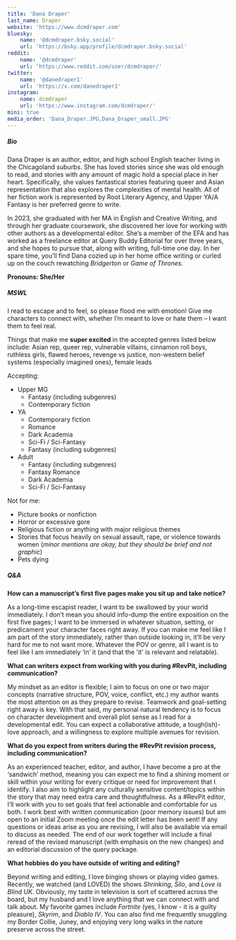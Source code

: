 ```yaml
---
title: 'Dana Draper'
last_name: Draper
website: 'https://www.dcmdraper.com'
bluesky:
    name: '@dcmdraper.bsky.social'
    url: 'https://bsky.app/profile/dcmdraper.bsky.social'
reddit:
    name: '@dcmdraper'
    url: 'https://www.reddit.com/user/dcmdraper/'
twitter:
    name: '@danedraper1'
    url: 'https://x.com/danedraper1'
instagram:
    name: dcmdraper
    url: 'https://www.instagram.com/dcmdraper/'
mini: true
media_order: 'Dana_Draper.JPG,Dana_Draper_small.JPG'
---
```


##### Bio

Dana Draper is an author, editor, and high school English teacher living in the Chicagoland suburbs. She has loved stories since she was old enough to read, and stories with any amount of magic hold a special place in her heart. Specifically, she values fantastical stories featuring queer and Asian representation that also explores the complexities of mental health. All of her fiction work is represented by Root Literary Agency, and Upper YA/A Fantasy is her preferred genre to write. 

In 2023, she graduated with her MA in English and Creative Writing, and through her graduate coursework, she discovered her love for working with other authors as a developmental editor. She’s a member of the EFA and has worked as a freelance editor at Query Buddy Editorial for over three years, and she hopes to pursue that, along with writing, full-time one day. In her spare time, you’ll find Dana cozied up in her home office writing or curled up on the couch rewatching _Bridgerton_ or _Game of Thrones_.

**Pronouns: She/Her**

##### MSWL

I read to escape and to feel, so please flood me with emotion! Give me characters to connect with, whether I’m meant to love or hate them – I want them to feel real. 

Things that make me **super excited** in the accepted genres listed below include: Asian rep, queer rep, vulnerable villains, cinnamon roll boys, ruthless girls, flawed heroes, revenge vs justice, non-western belief systems (especially imagined ones), female leads

Accepting:
* Upper MG
	* Fantasy (including subgenres)
	* Contemporary fiction
* YA
	* Contemporary fiction
	* Romance
	* Dark Academia
	* Sci-Fi / Sci-Fantasy
	* Fantasy (including subgenres)
* Adult
	* Fantasy (including subgenres)
	* Fantasy Romance
	* Dark Academia
	* Sci-Fi / Sci-Fantasy

Not for me:
* Picture books or nonfiction
* Horror or excessive gore
* Religious fiction or anything with major religious themes
* Stories that focus heavily on sexual assault, rape, or violence towards women (_minor mentions are okay, but they should be brief and not graphic_)
* Pets dying


##### Q&A

**How can a manuscript’s first five pages make you sit up and take notice?** 

As a long-time escapist reader, I want to be swallowed by your world immediately. I don’t mean you should info-dump the entire exposition on the first five pages; I want to be immersed in whatever situation, setting, or predicament your character faces right away. If you can make me feel like I am part of the story immediately, rather than outside looking in, it’ll be very hard for me to not want more. Whatever the POV or genre, all I want is to feel like I am immediately ‘in’ it (and that the 'it' is relevant and relatable).

**What can writers expect from working with you during #RevPit, including communication?**

My mindset as an editor is flexible; I aim to focus on one or two major concepts (narrative structure, POV, voice, conflict, etc.) my author wants the most attention on as they prepare to revise. Teamwork and goal-setting right away is key. With that said, my personal natural tendency is to focus on character development and overall plot sense as I read for a developmental edit. You can expect a collaborative attitude, a tough(ish)-love approach, and a willingness to explore multiple avenues for revision. 

**What do you expect from writers during the #RevPit revision process, including communication?**

As an experienced teacher, editor, and author, I have become a pro at the ‘sandwich’ method, meaning you can expect me to find a shining moment or skill within your writing for every critique or need for improvement that I identify. I also aim to highlight any culturally sensitive content/topics within the story that may need extra care and thoughtfulness. As a #RevPit editor, I’ll work with you to set goals that feel actionable and comfortable for us both. I work best with written communication (poor memory issues) but am open to an initial Zoom meeting once the edit letter has been sent! If any questions or ideas arise as you are revising, I will also be available via email to discuss as needed. The end of our work together will include a final reread of the revised manuscript (with emphasis on the new changes) and an editorial discussion of the query package.

**What hobbies do you have outside of writing and editing?**

Beyond writing and editing, I love binging shows or playing video games. Recently, we watched (and LOVED) the shows _Shrinking_, _Silo_, and _Love is Blind UK_. Obviously, my taste in television is sort of scattered across the board, but my husband and I love anything that we can connect with and talk about. My favorite games include _Fortnite_ (yes, I know - it is a guilty pleasure), _Skyrim_, and _Diablo IV_. You can also find me frequently snuggling my Border Collie, Juney, and enjoying very long walks in the nature preserve across the street.